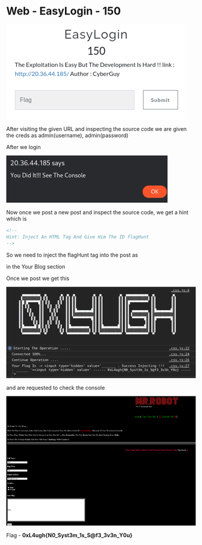 # Web - EasyLogin - 150

![a.png](a.png)

After visiting the given URL and inspecting the source code we are given the creds as admin(username), admin(password)

After we login

![c.png](c.png)

Now once we post a new post and inspect the source code, we get a hint which is

```html
<!--
Hint: Inject An HTML Tag And Give Him The ID flagHunt
-->
```

So we need to inject the flagHunt tag into the post as 

**<script>document.getElementById('main').setAttribute('id','flag');</script>**  in the Your Blog section

Once we post we get this

![d.png](d.png)

and are requested to check the console

![b.png](b.png)

Flag - **0xL4ugh{N0_Syst3m_1s_S@f3_3v3n_Y0u}**
